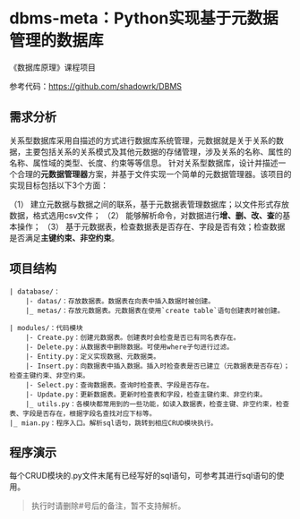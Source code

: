 # dbms-meta：Python实现基于元数据管理的数据库

《数据库原理》课程项目

参考代码：https://github.com/shadowrk/DBMS

## 需求分析

关系型数据库采用自描述的方式进行数据库系统管理，元数据就是关于关系的数据，主要包括关系的关系模式及其他元数据的存储管理，涉及关系的名称、属性的名称、属性域的类型、长度、约束等等信息。
针对关系型数据库，设计并描述一个合理的**元数据管理器**方案，并基于文件实现一个简单的元数据管理器。该项目的实现目标包括以下3个方面：

（1）	建立元数据与数据之间的联系，基于元数据表管理数据库；以文件形式存放数据，格式选用csv文件；
（2）	能够解析命令，对数据进行**增、删、改、查**的基本操作；
（3）	基于元数据表，检查数据表是否存在、字段是否有效；检查数据是否满足**主键约束、非空约束**。


## 项目结构

```
| database/：
	|- datas/：存放数据表。数据表在向表中插入数据时被创建。
	|_ metas/：存放元数据表。元数据表在使用`create table`语句创建表时被创建。
	
| modules/：代码模块
	|- Create.py：创建元数据表。创建表时会检查是否已有同名表存在。
	|- Delete.py：从数据表中删除数据。可使用where子句进行过滤。
	|- Entity.py：定义实现数据、元数据类。
	|- Insert.py：向数据表中插入数据。插入时检查表是否已建立（元数据表是否存在）；检查主键约束、非空约束。
	|- Select.py：查询数据表。查询时检查表、字段是否存在。
	|- Update.py：更新数据表。更新时检查表和字段，检查主键约束、非空约束。
	|_ utils.py：各模块都常用到的一些功能，如读入数据表，检查主键、非空约束，检查表、字段是否存在，根据字段名查找对应下标等。
|_ mian.py：程序入口。解析sql语句，跳转到相应CRUD模块执行。

```

## 程序演示

  每个CRUD模块的.py文件末尾有已经写好的sql语句，可参考其进行sql语句的使用。
  
> 执行时请删除#号后的备注，暂不支持解析。
